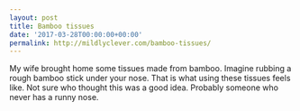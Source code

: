 ```yaml
---
layout: post
title: Bamboo tissues
date: '2017-03-28T00:00:00+00:00'
permalink: http://mildlyclever.com/bamboo-tissues/
---
```

My wife brought home some tissues made from bamboo. Imagine rubbing a rough bamboo stick under your nose. That is what using these tissues feels like. Not sure who thought this was a good idea. Probably someone who never has a runny nose.
